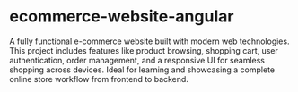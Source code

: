# ecommerce-website-angular
A fully functional e-commerce website built with modern web technologies. This project includes features like product browsing, shopping cart, user authentication, order management, and a responsive UI for seamless shopping across devices. Ideal for learning and showcasing a complete online store workflow from frontend to backend.
